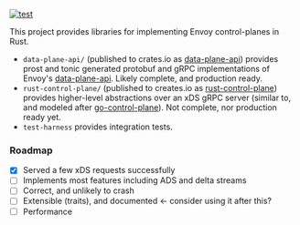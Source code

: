 [![test](https://github.com/jpittis/rust-control-plane/actions/workflows/test.yaml/badge.svg)](https://github.com/jpittis/rust-control-plane/actions/workflows/test.yaml)

This project provides libraries for implementing Envoy control-planes in Rust.

- `data-plane-api/` (published to crates.io as
  [data-plane-api](https://crates.io/crates/data-plane-api)) provides prost and tonic
  generated protobuf and gRPC implementations of Envoy's
  [data-plane-api](https://github.com/envoyproxy/data-plane-api). Likely complete, and
  production ready.
- `rust-control-plane/` (published to creates.io as
  [rust-control-plane](https://crates.io/crates/rust-control-plane)) provides higher-level
  abstractions over an xDS gRPC server (similar to, and modeled after
  [go-control-plane](https://github.com/envoyproxy/go-control-plane)). Not complete, nor
  production ready yet.
- `test-harness` provides integration tests.

### Roadmap

- [x] Served a few xDS requests successfully 
- [ ] Implements most features including ADS and delta streams
- [ ] Correct, and unlikely to crash
- [ ] Extensible (traits), and documented <- consider using it after this?
- [ ] Performance

